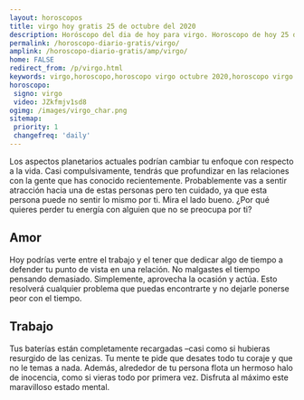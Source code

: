 ```yaml
---
layout: horoscopos
title: virgo hoy gratis 25 de octubre del 2020 
description: Horóscopo del dia de hoy para virgo. Horoscopo de hoy 25 de octubre del 2020. Las predicciones de amor, trabajo, vida personal gratis.
permalink: /horoscopo-diario-gratis/virgo/
amplink: /horoscopo-diario-gratis/amp/virgo/
home: FALSE
redirect_from: /p/virgo.html
keywords: virgo,horoscopo,horoscopo virgo octubre 2020,horoscopo virgo hoy,tarot virgo octubre 2020,horoscopo virgo,tarot virgo hoy,horoscopo de hoy,horoscopo diario,tarot del amor,horoscopo de hoy virgo,horoscopo diario del tarot, Horoscopo de hoy virgo 25 de octubre del 2020,horóscopo del día,signos zodiacales 2020, el horoscopo de hoy
horoscopo:
 signo: virgo
 video: JZkfmjv1sd8
ogimg: /images/virgo_char.png
sitemap:
 priority: 1
 changefreq: 'daily'
---
```



Los aspectos planetarios actuales podrían cambiar tu enfoque con respecto a la vida. Casi compulsivamente, tendrás que profundizar en las relaciones con la gente que has conocido recientemente. Probablemente vas a sentir atracción hacia una de estas personas pero ten cuidado, ya que esta persona puede no sentir lo mismo por ti. Mira el lado bueno. ¿Por qué quieres perder tu energía con alguien que no se preocupa por ti?

## Amor

Hoy podrías verte entre el trabajo y el tener que dedicar algo de tiempo a defender tu punto de vista en una relación. No malgastes el tiempo pensando demasiado. Simplemente, aprovecha la ocasión y actúa. Esto resolverá cualquier problema que puedas encontrarte y no dejarle ponerse peor con el tiempo.

## Trabajo

Tus baterías están completamente recargadas –casi como si hubieras resurgido de las cenizas. Tu mente te pide que desates todo tu coraje y que no le temas a nada. Además, alrededor de tu persona flota un hermoso halo de inocencia, como si vieras todo por primera vez. Disfruta al máximo este maravilloso estado mental.